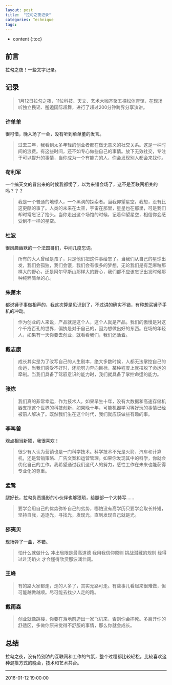 ```yaml
---
layout: post
title:  "拉勾之夜记录"
categories: Technique
tags: 
---
```


* content
{:toc}

## 前言

拉勾之夜！一些文字记录。

## 记录

>1月12日拉勾之夜，11位科技、天文、艺术大咖齐聚五棵松体育馆，在现场听独立民谣、邂逅国际超舞，进行了超过200分钟跨界分享演讲。

### 许单单

很可惜，晚入场了一会，没有听到单单董的发言。

>过去三年，我看到太多年轻的创业者都在做无意义的社交关系。这是一种时间的浪费。有这些时间，还不如专心做些自己的事情。放下无效社交，专注于可以提升的事情，当你成为一个有能力的人，你会发现别人都会来找你。

### 苟利军

一个搞天文的冒出来的时候我都愣了，以为来错会场了，这不是互联网相关的吗？？？

>我是一个普通的地球人，一个黑洞的探索者。当我仰望星空，我想，没有比这更酷的事了。人类的未来在太空，宇宙在那里，星星也在那里，可是我们却时常忘记了抬头。当你走出这个场馆的时候，记着仰望星空，相信你会感受到不一样的星空。

### 杜波

很风趣幽默的一个法国哥们，中间几度忘词。

>所有的大人曾经是孩子，只是他们把这件事给忘了。当我们从自己的星球出发，我们会孤独，我们会饿，我们会有很多的梦想，无论我们是有芝麻粒那
样大的野心，还是阿尔卑斯山那样大的野心，我们都不应该忘记出发时候那种纯粹简单的心。

### 朱萧木

都说锤子事做相声的，我这次算是见识到了，不过讲的确实不错，有种想买锤子手机的冲动。

>作为创业的人来说，产品就是这个人，这个人就是产品。我们的傲慢是对这个千疮百孔的世界，偏执是对于自己的，因为想做出好的东西。在场的年轻人，如果有一天你要去创业，就看看我们，我们还活着。

### 戴志康

>成长其实是为了改写自己的人生剧本，绝大多数时候，人都无法掌控自己的命运，当我们感受不好时，还能努力奔向目标，某种程度上就摆脱了命运的牵制。当我们具备了驾驭意识的能力时，我们就具备了掌控命运的能力。

### 张栋

>我们真的非常幸运，作为技术人，如果早生十年，没有大数据和高速存储机器支撑这个世界的科技创新，如果晚十年，可能机器学习等好玩的事情已经被前人解决了。既然我们生在这个时代，我们就应该做些有趣的事。

### 李叫兽

观点相当新颖，我很喜欢！

>很少有人认为营销也是一门科学技术。科学技术不光是火箭、汽车和计算机，还是营销策略、广告文案和运营管理。如果你发现其中的科学，你就会优化自己的工作。我希望通过我们这代人的努力，感性工作在未来也能获得专业化的尊重。

### 孟鹭

腿好长，拉勾负责摄影的小伙伴也够猥琐，给腿部一个大特写......

>要学会用自己的优势弥补自己的劣势，哪怕没有高学历只要学会取长补短，坚持自我，追逐光，寻找光，发现光，直到发现自己就是光。

### 邵夷贝

现场弹了一曲，不错。

>怕什么就做什么 冲出局限是最高道德 我用我信仰原则 挑战潜藏的规则 经得过赴汤蹈火 才会懂得欣赏那波澜壮阔。

### 王峰

>有的路大家都走，走的人多了，其实无路可走。有些事儿看起来很难做，但可能越做越顺。尽可能去找少人走的路。

### 戴雨森

>创业就像跳楼，你要在落地前造出一家飞机来，否则你会摔死。多离开你的舒适区，多做你原来觉得不舒服的事情，那么你就会成长。



## 总结

拉勾之夜，没有特别浓的互联网和工作的气氛，整个过程都比较轻松。比较喜欢这种混搭方式的晚会，技术和艺术共台。

***
2016-01-12 19:00:00
